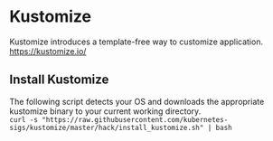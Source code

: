 # Kustomize

Kustomize introduces a template-free way to customize application.  
https://kustomize.io/

## Install Kustomize
The following script detects your OS and downloads the appropriate kustomize binary to your current working directory.  
`curl -s "https://raw.githubusercontent.com/kubernetes-sigs/kustomize/master/hack/install_kustomize.sh" | bash`  
